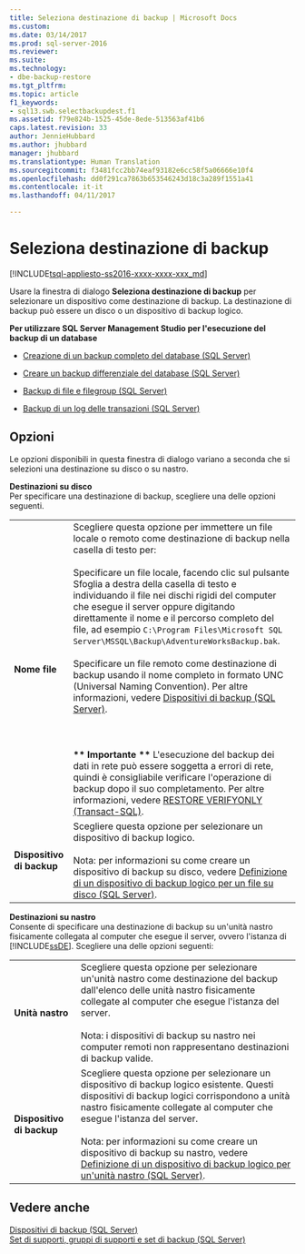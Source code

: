 ```yaml
---
title: Seleziona destinazione di backup | Microsoft Docs
ms.custom: 
ms.date: 03/14/2017
ms.prod: sql-server-2016
ms.reviewer: 
ms.suite: 
ms.technology:
- dbe-backup-restore
ms.tgt_pltfrm: 
ms.topic: article
f1_keywords:
- sql13.swb.selectbackupdest.f1
ms.assetid: f79e824b-1525-45de-8ede-513563af41b6
caps.latest.revision: 33
author: JennieHubbard
ms.author: jhubbard
manager: jhubbard
ms.translationtype: Human Translation
ms.sourcegitcommit: f3481fcc2bb74eaf93182e6cc58f5a06666e10f4
ms.openlocfilehash: dd0f291ca7863b653546243d18c3a289f1551a41
ms.contentlocale: it-it
ms.lasthandoff: 04/11/2017

---
```

# <a name="select-backup-destination"></a>Seleziona destinazione di backup
[!INCLUDE[tsql-appliesto-ss2016-xxxx-xxxx-xxx_md](../../includes/tsql-appliesto-ss2016-xxxx-xxxx-xxx-md.md)]

  Usare la finestra di dialogo **Seleziona destinazione di backup** per selezionare un dispositivo come destinazione di backup. La destinazione di backup può essere un disco o un dispositivo di backup logico.  
  
 **Per utilizzare SQL Server Management Studio per l'esecuzione del backup di un database**  
  
-   [Creazione di un backup completo del database &#40;SQL Server&#41;](../../relational-databases/backup-restore/create-a-full-database-backup-sql-server.md)  
  
-   [Creare un backup differenziale del database &#40;SQL Server&#41;](../../relational-databases/backup-restore/create-a-differential-database-backup-sql-server.md)  
  
-   [Backup di file e filegroup &#40;SQL Server&#41;](../../relational-databases/backup-restore/back-up-files-and-filegroups-sql-server.md)  
  
-   [Backup di un log delle transazioni &#40;SQL Server&#41;](../../relational-databases/backup-restore/back-up-a-transaction-log-sql-server.md)  
  
## <a name="options"></a>Opzioni  
 Le opzioni disponibili in questa finestra di dialogo variano a seconda che si selezioni una destinazione su disco o su nastro.  
  
 **Destinazioni su disco**  
 Per specificare una destinazione di backup, scegliere una delle opzioni seguenti.  
  
|||  
|-|-|  
|**Nome file**|Scegliere questa opzione per immettere un file locale o remoto come destinazione di backup nella casella di testo per:<br /><br /> Specificare un file locale, facendo clic sul pulsante Sfoglia a destra della casella di testo e individuando il file nei dischi rigidi del computer che esegue il server oppure digitando direttamente il nome e il percorso completo del file, ad esempio `C:\Program Files\Microsoft SQL Server\MSSQL\Backup\AdventureWorksBackup.bak`.<br /><br /> Specificare un file remoto come destinazione di backup usando il nome completo in formato UNC (Universal Naming Convention). Per altre informazioni, vedere [Dispositivi di backup &#40;SQL Server&#41;](../../relational-databases/backup-restore/backup-devices-sql-server.md).<br /><br /> <br /><br /> **\*\* Importante \*\*** L'esecuzione del backup dei dati in rete può essere soggetta a errori di rete, quindi è consigliabile verificare l'operazione di backup dopo il suo completamento. Per altre informazioni, vedere [RESTORE VERIFYONLY &#40;Transact-SQL&#41;](../../t-sql/statements/restore-statements-verifyonly-transact-sql.md).|  
|**Dispositivo di backup**|Scegliere questa opzione per selezionare un dispositivo di backup logico.<br /><br /> Nota: per informazioni su come creare un dispositivo di backup su disco, vedere [Definizione di un dispositivo di backup logico per un file su disco &#40;SQL Server&#41;](../../relational-databases/backup-restore/define-a-logical-backup-device-for-a-disk-file-sql-server.md).|  
  
 **Destinazioni su nastro**  
 Consente di specificare una destinazione di backup su un'unità nastro fisicamente collegata al computer che esegue il server, ovvero l'istanza di [!INCLUDE[ssDE](../../includes/ssde-md.md)]. Scegliere una delle opzioni seguenti:  
  
|||  
|-|-|  
|**Unità nastro**|Scegliere questa opzione per selezionare un'unità nastro come destinazione del backup dall'elenco delle unità nastro fisicamente collegate al computer che esegue l'istanza del server.<br /><br /> Nota: i dispositivi di backup su nastro nei computer remoti non rappresentano destinazioni di backup valide.|  
|**Dispositivo di backup**|Scegliere questa opzione per selezionare un dispositivo di backup logico esistente. Questi dispositivi di backup logici corrispondono a unità nastro fisicamente collegate al computer che esegue l'istanza del server.<br /><br /> Nota: per informazioni su come creare un dispositivo di backup su nastro, vedere [Definizione di un dispositivo di backup logico per un'unità nastro &#40;SQL Server&#41;](../../relational-databases/backup-restore/define-a-logical-backup-device-for-a-tape-drive-sql-server.md).|  
  
## <a name="see-also"></a>Vedere anche  
 [Dispositivi di backup &#40;SQL Server&#41;](../../relational-databases/backup-restore/backup-devices-sql-server.md)   
 [Set di supporti, gruppi di supporti e set di backup &#40;SQL Server&#41;](../../relational-databases/backup-restore/media-sets-media-families-and-backup-sets-sql-server.md)  
  
  
